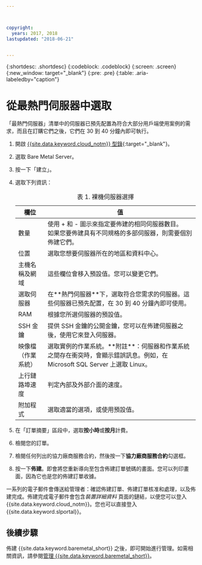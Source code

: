 ```yaml
---



copyright:
  years: 2017, 2018
lastupdated: "2018-06-21"


---
```


{:shortdesc: .shortdesc}
{:codeblock: .codeblock}
{:screen: .screen}
{:new_window: target="_blank"}
{:pre: .pre}
{:table: .aria-labeledby="caption"}


# 從最熱門伺服器中選取
「最熱門伺服器」清單中的伺服器已預先配置為符合大部分用戶端使用案例的需求，而且在訂購它們之後，它們在 30 到 40 分鐘內即可執行。
1. 開啟 [{{site.data.keyword.cloud_notm}} 型錄](https://console.bluemix.net/catalog/){:target="_blank"}。   
2. 選取 Bare Metal Server。
3. 按一下「建立」。
2. 選取下列資訊：
    <table>
    <CAPTION>表 1. 裸機伺服器選擇</CAPTION>
    <THEAD>
    <TR>
    <th>欄位</th>
    <th>值</th>
    </TR>
    </THEAD>
    <TBODY>
    <tr>
    <td>數量</td>
    <td>使用 + 和 - 圖示來指定要佈建的相同伺服器數目。<br>如果您要佈建具有不同規格的多部伺服器，則需要個別佈建它們。
    <tr>
    <td>位置</td>
    <td>選取您想要伺服器所在的地區和資料中心。</td>
    </tr>
    <tr>
    <tr>
    <td>主機名稱及網域</td>
    <td>這些欄位會移入預設值。您可以變更它們。</td>
    </tr>
    <tr>
    <td>選取伺服器</td>
    <td>在**熱門伺服器**下，選取符合您需求的伺服器。這些伺服器已預先配置，在 30 到 40 分鐘內即可使用。
    </tr>
    <tr>
    <td>RAM</td>
    <td>根據您所選伺服器的預設值。</td>
    </tr>
    <tr>
    <td>SSH 金鑰 </td>
    <td>提供 SSH 金鑰的公開金鑰，您可以在佈建伺服器之後，使用它來登入伺服器。</td>
    </tr>
    <tr>
    <td>映像檔<br>（作業系統）</td>
    <td>選取實例的作業系統。**附註**：伺服器和作業系統之間存在衝突時，會顯示錯誤訊息。例如，在 Microsoft SQL Server 上選取 Linux。</td>
    </tr>
    <td>上行鏈路埠速度 </td>
    <td>判定內部及外部介面的速度。</td>
    </tr>
    <tr>
    <td>附加程式</td>
    <td> 選取適當的選項，或使用預設值。</td>
    </tr>
    </TBODY>
    </table>

3.  在「訂單摘要」區段中，選取**按小時**或**按月**計費。
4.  檢閱您的訂單。
5.  檢閱任何列出的協力廠商服務合約，然後按一下**協力廠商服務合約**勾選框。
6.  按一下**佈建**。即會將您重新導向至包含佈建訂單號碼的畫面。您可以列印畫面，因為它也是您的佈建訂單收據。

 一系列的電子郵件會傳送給管理者：確認佈建訂單、佈建訂單核准和處理，以及佈建完成。佈建完成電子郵件會包含*裝置詳細資料* 頁面的鏈結，以便您可以登入 {{site.data.keyword.cloud_notm}}。您也可以直接登入 {{site.data.keyword.slportal}}。


## 後續步驟
佈建 {{site.data.keyword.baremetal_short}} 之後，即可開始進行管理。如需相關資訊，請參閱[管理 {{site.data.keyword.baremetal_short}}](../bare-metal/managing.html)。
